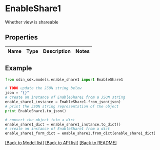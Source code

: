 # EnableShare1

Whether view is shareable

## Properties

Name | Type | Description | Notes
------------ | ------------- | ------------- | -------------

## Example

```python
from odin_sdk.models.enable_share1 import EnableShare1

# TODO update the JSON string below
json = "{}"
# create an instance of EnableShare1 from a JSON string
enable_share1_instance = EnableShare1.from_json(json)
# print the JSON string representation of the object
print EnableShare1.to_json()

# convert the object into a dict
enable_share1_dict = enable_share1_instance.to_dict()
# create an instance of EnableShare1 from a dict
enable_share1_form_dict = enable_share1.from_dict(enable_share1_dict)
```
[[Back to Model list]](../README.md#documentation-for-models) [[Back to API list]](../README.md#documentation-for-api-endpoints) [[Back to README]](../README.md)


